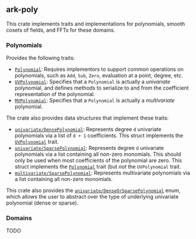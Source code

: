 ## ark-poly

This crate implements traits and implementations for polynomials, smooth cosets of fields, and FFTs for these domains.

### Polynomials

Provides the following traits:

- [`Polynomial`](https://github.com/arkworks-rs/algebra/blob/master/poly/src/polynomial/mod.rs#L16):
Requires implementors to support common operations on polynomials, such as `Add`, `Sub`, `Zero`, evaluation at a point, degree, etc.
- [`UVPolynomial`](https://github.com/arkworks-rs/algebra/blob/master/poly/src/polynomial/mod.rs#L41): Specifies that a `Polynomial` is actually a *univariate* polynomial, and defines methods to serialize to and from the coefficient representation of the polynomial.
- [`MVPolynomial`](https://github.com/arkworks-rs/algebra/blob/master/poly/src/polynomial/mod.rs#L59):
Specifies that a `Polynomial` is actually a *multivariate* polynomial.

The crate also provides data structures that implement these traits:

- [`univariate/DensePolynomial`](https://github.com/arkworks-rs/algebra/blob/master/poly/src/polynomial/univariate/dense.rs#L22):
Represents degree `d` univariate polynomials via a list of `d + 1` coefficients. This struct implements the [`UVPolynomial`](https://github.com/arkworks-rs/algebra/blob/master/poly/src/polynomial/mod.rs#L41) trait.
- [`univariate/SparsePolynomial`](https://github.com/arkworks-rs/algebra/blob/master/poly/src/polynomial/univariate/sparse.rs#L15): Represents degree `d` univariate polynomials via a list containing all non-zero monomials. This should only be used when most coefficients of the polynomial are zero. This struct
implements the [`Polynomial`](https://github.com/arkworks-rs/algebra/blob/master/poly/src/polynomial/mod.rs#L16) trait (but *not* the `UVPolynomial` trait.
- [`multivariate/SparsePolynomial`](https://github.com/arkworks-rs/algebra/blob/master/poly/src/polynomial/multivariate/sparse.rs#L21):
Represents multivariate polynomials via a list containing all non-zero monomials.

This crate also provides the [`univariate/DenseOrSparsePolynomial`](https://github.com/arkworks-rs/algebra/blob/master/poly/src/polynomial/univariate/mod.rs#L16) enum, which allows the user to abstract over the type of underlying univariate polynomial (dense or sparse).

### Domains

TODO
